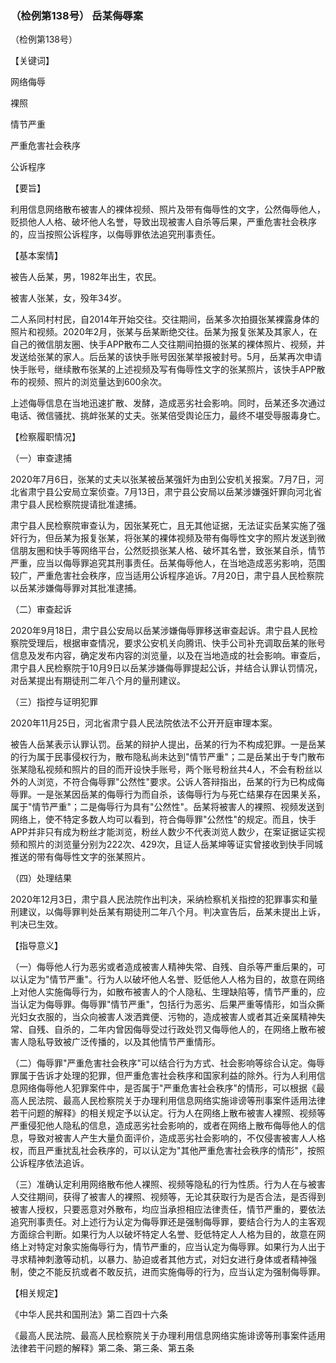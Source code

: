 ### （检例第138号） 岳某侮辱案

（检例第138号）

【关键词】

网络侮辱

裸照

情节严重

严重危害社会秩序

公诉程序

【要旨】

利用信息网络散布被害人的裸体视频、照片及带有侮辱性的文字，公然侮辱他人，贬损他人人格、破坏他人名誉，导致出现被害人自杀等后果，严重危害社会秩序的，应当按照公诉程序，以侮辱罪依法追究刑事责任。

【基本案情】

被告人岳某，男，1982年出生，农民。

被害人张某，女，殁年34岁。

二人系同村村民，自2014年开始交往。交往期间，岳某多次拍摄张某裸露身体的照片和视频。2020年2月，张某与岳某断绝交往。岳某为报复张某及其家人，在自己的微信朋友圈、快手APP散布二人交往期间拍摄的张某的裸体照片、视频，并发送给张某的家人。后岳某的该快手账号因张某举报被封号。5月，岳某再次申请快手账号，继续散布张某的上述视频及写有侮辱性文字的张某照片，该快手APP散布的视频、照片的浏览量达到600余次。

上述侮辱信息在当地迅速扩散、发酵，造成恶劣社会影响。同时，岳某还多次通过电话、微信骚扰、挑衅张某的丈夫。张某倍受舆论压力，最终不堪受辱服毒身亡。

【检察履职情况】

（一）审查逮捕

2020年7月6日，张某的丈夫以张某被岳某强奸为由到公安机关报案。7月7日，河北省肃宁县公安局立案侦查。7月13日，肃宁县公安局以岳某涉嫌强奸罪向河北省肃宁县人民检察院提请批准逮捕。

肃宁县人民检察院审查认为，因张某死亡，且无其他证据，无法证实岳某实施了强奸行为，但岳某为报复张某，将张某的裸体视频及带有侮辱性文字的照片发送到微信朋友圈和快手等网络平台，公然贬损张某人格、破坏其名誉，致张某自杀，情节严重，应当以侮辱罪追究其刑事责任。岳某侮辱他人，在当地造成恶劣影响，范围较广，严重危害社会秩序，应当适用公诉程序追诉。7月20日，肃宁县人民检察院以岳某涉嫌侮辱罪对其批准逮捕。

（二）审查起诉

2020年9月18日，肃宁县公安局以岳某涉嫌侮辱罪移送审查起诉。肃宁县人民检察院受理后，根据审查情况，要求公安机关向腾讯、快手公司补充调取岳某的账号信息及发布内容，确定发布内容的浏览量，以及在当地造成的社会影响。审查后，肃宁县人民检察院于10月9日以岳某涉嫌侮辱罪提起公诉，并结合认罪认罚情况，对岳某提出有期徒刑二年八个月的量刑建议。

（三）指控与证明犯罪

2020年11月25日，河北省肃宁县人民法院依法不公开开庭审理本案。

被告人岳某表示认罪认罚。岳某的辩护人提出，岳某的行为不构成犯罪。一是岳某的行为属于民事侵权行为，散布隐私尚未达到"情节严重"；二是岳某出于专门散布张某隐私视频和照片的目的而开设快手账号，两个账号粉丝共4人，不会有粉丝以外的人浏览，不符合侮辱罪"公然性"要求。公诉人答辩指出，岳某的行为已构成侮辱罪。一是张某因岳某的侮辱行为而自杀，该侮辱行为与死亡结果存在因果关系，属于"情节严重"；二是侮辱行为具有"公然性"。岳某将被害人的裸照、视频发送到网络上，使不特定多数人均可以看到，符合侮辱罪"公然性"的规定。而且，快手APP并非只有成为粉丝才能浏览，粉丝人数少不代表浏览人数少，在案证据证实视频和照片的浏览量分别为222次、429次，且证人岳某坤等证实曾接收到快手同城推送的带有侮辱性文字的张某照片。

（四）处理结果

2020年12月3日，肃宁县人民法院作出判决，采纳检察机关指控的犯罪事实和量刑建议，以侮辱罪判处岳某有期徒刑二年八个月。判决宣告后，岳某未提出上诉，判决已生效。

【指导意义】

（一）侮辱他人行为恶劣或者造成被害人精神失常、自残、自杀等严重后果的，可以认定为"情节严重"。行为人以破坏他人名誉、贬低他人人格为目的，故意在网络上对他人实施侮辱行为，如散布被害人的个人隐私、生理缺陷等，情节严重的，应当认定为侮辱罪。侮辱罪"情节严重"，包括行为恶劣、后果严重等情形，如当众撕光妇女衣服的，当众向被害人泼洒粪便、污物的，造成被害人或者其近亲属精神失常、自残、自杀的，二年内曾因侮辱受过行政处罚又侮辱他人的，在网络上散布被害人隐私导致被广泛传播的，以及其他情节严重情形。

（二）侮辱罪"严重危害社会秩序"可以结合行为方式、社会影响等综合认定。侮辱罪属于告诉才处理的犯罪，但严重危害社会秩序和国家利益的除外。行为人利用信息网络侮辱他人犯罪案件中，是否属于"严重危害社会秩序"的情形，可以根据《最高人民法院、最高人民检察院关于办理利用信息网络实施诽谤等刑事案件适用法律若干问题的解释》的相关规定予以认定。行为人在网络上散布被害人裸照、视频等严重侵犯他人隐私的信息，造成恶劣社会影响的，或者在网络上散布侮辱他人的信息，导致对被害人产生大量负面评价，造成恶劣社会影响的，不仅侵害被害人人格权，而且严重扰乱社会秩序的，可以认定为"其他严重危害社会秩序的情形"，按照公诉程序依法追诉。

（三）准确认定利用网络散布他人裸照、视频等隐私的行为性质。行为人在与被害人交往期间，获得了被害人的裸照、视频等，无论其获取行为是否合法，是否得到被害人授权，只要恶意对外散布，均应当承担相应法律责任，情节严重的，要依法追究刑事责任。对上述行为认定为侮辱罪还是强制侮辱罪，要结合行为人的主客观方面综合判断。如果行为人以破坏特定人名誉、贬低特定人人格为目的，故意在网络上对特定对象实施侮辱行为，情节严重的，应当认定为侮辱罪。如果行为人出于寻求精神刺激等动机，以暴力、胁迫或者其他方式，对妇女进行身体或者精神强制，使之不能反抗或者不敢反抗，进而实施侮辱的行为，应当认定为强制侮辱罪。

【相关规定】

《中华人民共和国刑法》第二百四十六条

《最高人民法院、最高人民检察院关于办理利用信息网络实施诽谤等刑事案件适用法律若干问题的解释》第二条、第三条、第五条
